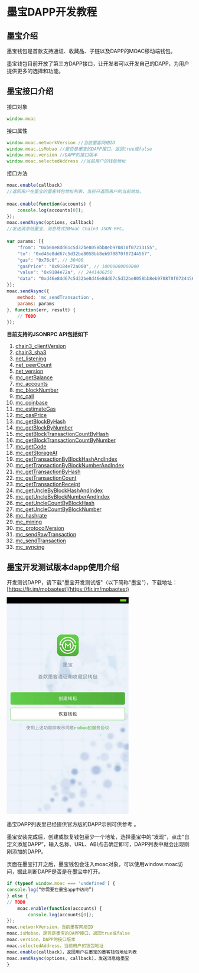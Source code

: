 # 墨宝DAPP开发教程

## 墨宝介绍

墨宝钱包是首款支持通证、收藏品、子链以及DAPP的MOAC移动端钱包。

墨宝钱包目前开放了第三方DAPP接口，让开发者可以开发自己的DAPP，为用户提供更多的选择和功能。

## 墨宝接口介绍

接口对象
```js
window.moac
```
接口属性
```js
window.moac.networkVersion //当前墨客网络ID
window.moac.isMobao //是否是墨宝的DAPP接口，返回true或false
window.moac.version //DAPP的接口版本
window.moac.selectedAddress //当前用户的钱包地址
```
接口方法
```js
moac.enable(callback)
//返回用户在墨宝的墨客钱包地址列表，当前只返回用户的当前地址。

moac.enable(function(accounts) {
    console.log(accounts[0]);
});
moac.sendAsync(options, callback)
//发送消息给墨宝，消息格式按Moac Chain3 JSON-RPC。

var params: [{
    "from": "0xb60e8dd61c5d32be8058bb8eb970870f07233155",
    "to": "0xd46e8dd67c5d32be8058bb8eb970870f07244567",
    "gas": "0x76c0", // 30400
    "gasPrice": "0x9184e72a000", // 10000000000000
    "value": "0x9184e72a", // 2441406250
    "data": "0xd46e8dd67c5d32be8d46e8dd67c5d32be8058bb8eb970870f072445675058bb8eb970870f072445675"
}];
moac.sendAsync({
    method: 'mc_sendTransaction',
    params: params
}, function(err, result) {
    // TODO
});
```


**目前支持的JSONRPC API包括如下**

1. [chain3\_clientVersion](https://github.com/MOACChain/moac-core/wiki/JSON-RPC#chain3_clientversion)
2. [chain3\_sha3](https://github.com/MOACChain/moac-core/wiki/JSON-RPC#chain3_sha3)
3. [net\_listening](https://github.com/MOACChain/moac-core/wiki/JSON-RPC#net_listening)
4. [net\_peerCount](https://github.com/MOACChain/moac-core/wiki/JSON-RPC#net_peerCount)
5. [net\_version](https://github.com/MOACChain/moac-core/wiki/JSON-RPC#net_version)
6. [mc\_getBalance](https://github.com/MOACChain/moac-core/wiki/JSON-RPC#mc_getBalance)
7. [mc\_accounts](https://github.com/MOACChain/moac-core/wiki/JSON-RPC#mc_accounts)
8. [mc\_blockNumber](https://github.com/MOACChain/moac-core/wiki/JSON-RPC#mc_blockNumber)
9. [mc\_call](https://github.com/MOACChain/moac-core/wiki/JSON-RPC#mc_call)
10. [mc\_coinbase](https://github.com/MOACChain/moac-core/wiki/JSON-RPC#mc_coinbase)
11. [mc\_estimateGas](https://github.com/MOACChain/moac-core/wiki/JSON-RPC#mc_estimateGas)
12. [mc\_gasPrice](https://github.com/MOACChain/moac-core/wiki/JSON-RPC#mc_gasPrice)
13. [mc\_getBlockByHash](https://github.com/MOACChain/moac-core/wiki/JSON-RPC#mc_getBlockByHash)
14. [mc\_getBlockByNumber](https://github.com/MOACChain/moac-core/wiki/JSON-RPC#mc_getBlockByNumber)
15. [mc\_getBlockTransactionCountByHash](https://github.com/MOACChain/moac-core/wiki/JSON-RPC#mc_getBlockTransactionCountByHash)
16. [mc\_getBlockTransactionCountByNumber](https://github.com/MOACChain/moac-core/wiki/JSON-RPC#mc_getBlockTransactionCountByNumber)
17. [mc\_getCode](https://github.com/MOACChain/moac-core/wiki/JSON-RPC#mc_getCode)
18. [mc\_getStorageAt](https://github.com/MOACChain/moac-core/wiki/JSON-RPC#mc_getStorageAt)
19. [mc\_getTransactionByBlockHashAndIndex](https://github.com/MOACChain/moac-core/wiki/JSON-RPC#mc_getTransactionByBlockHashAndIndex)
20. [mc\_getTransactionByBlockNumberAndIndex](https://github.com/MOACChain/moac-core/wiki/JSON-RPC#mc_getTransactionByBlockNumberAndIndex)
21. [mc\_getTransactionByHash](https://github.com/MOACChain/moac-core/wiki/JSON-RPC#mc_getTransactionByHash)
22. [mc\_getTransactionCount](https://github.com/MOACChain/moac-core/wiki/JSON-RPC#mc_getTransactionCount)
23. [mc\_getTransactionReceipt](https://github.com/MOACChain/moac-core/wiki/JSON-RPC#mc_getTransactionReceipt)
24. [mc\_getUncleByBlockHashAndIndex](https://github.com/MOACChain/moac-core/wiki/JSON-RPC#mc_getUncleByBlockHashAndIndex)
25. [mc\_getUncleByBlockNumberAndIndex](https://github.com/MOACChain/moac-core/wiki/JSON-RPC#mc_getUncleByBlockNumberAndIndex)
26. [mc\_getUncleCountByBlockHash](https://github.com/MOACChain/moac-core/wiki/JSON-RPC#mc_getUncleCountByBlockHash)
27. [mc\_getUncleCountByBlockNumber](https://github.com/MOACChain/moac-core/wiki/JSON-RPC#mc_getUncleCountByBlockNumber)
28. [mc\_hashrate](https://github.com/MOACChain/moac-core/wiki/JSON-RPC#mc_hashrate)
29. [mc\_mining](https://github.com/MOACChain/moac-core/wiki/JSON-RPC#mc_mining)
30. [mc\_protocolVersion](https://github.com/MOACChain/moac-core/wiki/JSON-RPC#mc_protocolVersion)
31. [mc\_sendRawTransaction](https://github.com/MOACChain/moac-core/wiki/JSON-RPC#mc_sendRawTransaction)
32. [mc\_sendTransaction](https://github.com/MOACChain/moac-core/wiki/JSON-RPC#mc_sendTransaction)
33. [mc\_syncing](https://github.com/MOACChain/moac-core/wiki/JSON-RPC#mc_syncing)

## 墨宝开发测试版本dapp使用介绍

开发测试DAPP，请下载&quot;墨宝开发测试版&quot;（以下简称&quot;墨宝&quot;），下载地址：[https://fir.im/mobaotest](https://fir.im/mobaotest)

![image](https://github.com/bihaopro/mobao-dapp/blob/master/images/1.jpg)



墨宝DAPP列表里已经提供官方版的DAPP示例可供参考
。


墨宝安装完成后，创建或恢复钱包至少一个地址，选择墨宝中的“发现”，点击“自定义添加DAPP”，输入名称、URL、ABI点击确定即可，DAPP列表中就会出现刚刚添加的DAPP。



页面在墨宝打开之后，墨宝钱包会注入moac对象，可以使用window.moac访问，据此判断DAPP是否是在墨宝中打开。

```js
if (typeof window.moac === 'undefined') {
console.log(“你需要在墨宝app中访问”)            
} else {
// TODO
    moac.enable(function(accounts) {
    	console.log(accounts[0]);
});
moac.networkVersion，当前墨客网络ID
moac.isMobao，是否是墨宝的DAPP接口，返回true或false
moac.version，DAPP的接口版本
moac.selectedAddress，当前用户的钱包地址
moac.enable(callback)，返回用户在墨宝的墨客钱包地址列表
moac.sendAsync(options, callback)，发送消息给墨宝    
}
```
